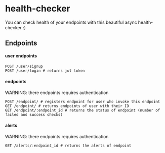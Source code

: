 # health-checker
You can check health of your endpoints with this beautiful async health-checker :)
## Endpoints

#### user endpoints
```
POST /user/signup
POST /user/login # returns jwt token
```

#### endpoints 
WARNING: there endpoints requires authentication
```
POST /endpoint/ # registers endpoint for user who invoke this endpoint
GET /endpoint/ # returns endpoints of user with their ID
GET /endpoint/:endpoint_id # returns the status of endpoint (number of failed and success checks)
```
#### alerts 
WARNING: there endpoints requires authentication
```
GET /alerts/:endpoint_id # returns the alerts of endpoint
```
